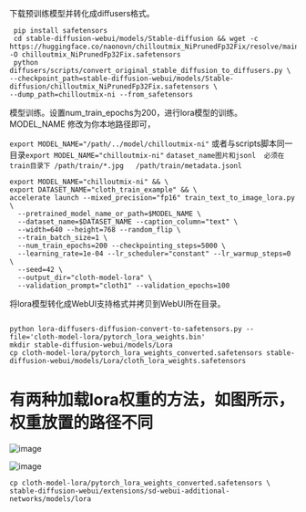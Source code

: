 下载预训练模型并转化成diffusers格式。
```
 pip install safetensors
 cd stable-diffusion-webui/models/Stable-diffusion && wget -c https://huggingface.co/naonovn/chilloutmix_NiPrunedFp32Fix/resolve/main/chilloutmix_NiPrunedFp32Fix.safetensors -O chilloutmix_NiPrunedFp32Fix.safetensors
 python diffusers/scripts/convert_original_stable_diffusion_to_diffusers.py \
--checkpoint_path=stable-diffusion-webui/models/Stable-diffusion/chilloutmix_NiPrunedFp32Fix.safetensors \
--dump_path=chilloutmix-ni --from_safetensors
```
模型训练。设置num_train_epochs为200，进行lora模型的训练。MODEL_NAME 修改为你本地路径即可，

`export MODEL_NAME="/path/../model/chilloutmix-ni"`
或者与scripts脚本同一目录`export MODEL_NAME="chilloutmix-ni"`
`dataset_name图片和jsonl  必须在train目录下 /path/train/*.jpg   /path/train/metadata.jsonl`
```
export MODEL_NAME="chilloutmix-ni" && \
export DATASET_NAME="cloth_train_example" && \
accelerate launch --mixed_precision="fp16" train_text_to_image_lora.py \
  --pretrained_model_name_or_path=$MODEL_NAME \
  --dataset_name=$DATASET_NAME --caption_column="text" \
  --width=640 --height=768 --random_flip \
  --train_batch_size=1 \
  --num_train_epochs=200 --checkpointing_steps=5000 \
  --learning_rate=1e-04 --lr_scheduler="constant" --lr_warmup_steps=0 \
  --seed=42 \
  --output_dir="cloth-model-lora" \
  --validation_prompt="cloth1" --validation_epochs=100
  ```
  
  将lora模型转化成WebUI支持格式并拷贝到WebUI所在目录。
  ```

 python lora-diffusers-diffusion-convert-to-safetensors.py --file='cloth-model-lora/pytorch_lora_weights.bin'
 mkdir stable-diffusion-webui/models/Lora
 cp cloth-model-lora/pytorch_lora_weights_converted.safetensors stable-diffusion-webui/models/Lora/cloth_lora_weights.safetensors
  ```
  # 有两种加载lora权重的方法，如图所示，权重放置的路径不同
  ![image](https://user-images.githubusercontent.com/7675726/234150424-b051563b-146e-43fc-872d-c37968a377c1.png)
  
  ![image](https://user-images.githubusercontent.com/7675726/234150494-ecca695a-380c-44b8-bbb0-f5035544f217.png)
```
cp cloth-model-lora/pytorch_lora_weights_converted.safetensors \
stable-diffusion-webui/extensions/sd-webui-additional-networks/models/lora
```
